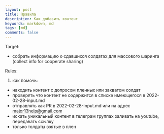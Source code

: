 ```yaml
---
layout: post
title: Правила
description: Как добавить контент
keywords: markdown, md
tags: [md]
comments: false
---
```

Target:
- собрать информацию о сдавшихся солдатах для массового шаринга (collect info for cooperate sharing)

Rules:
1. как помочь:
- находить контент с допросом пленных или захватом солдат
- проверять что контент не содержится в списке имеющегося в 2022-02-28-input.md
- отправлять как PR в 2022-02-28-input.md или на адрес major13help@gmail.com
- искать уникальный контент в телеграм группах заливать на youtube, передавать ссылку
- только толдаты взятые в плен

